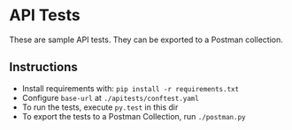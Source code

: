 # API Tests

These are sample API tests. They can be exported to a Postman collection.

## Instructions

- Install requirements with: `pip install -r requirements.txt`
- Configure `base-url` at `./apitests/conftest.yaml`
- To run the tests, execute `py.test` in this dir
- To export the tests to a Postman Collection, run `./postman.py`

